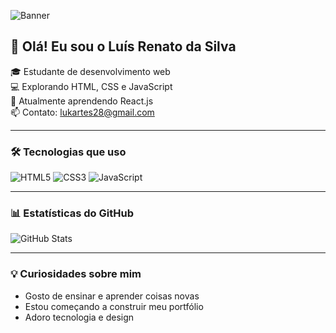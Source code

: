 ![Banner](https://i.imgur.com/I9oG7nK.png)

## 👋 Olá! Eu sou o Luís Renato da Silva

🎓 Estudante de desenvolvimento web  
💻 Explorando HTML, CSS e JavaScript  
🌱 Atualmente aprendendo React.js  
📫 Contato: lukartes28@gmail.com

---

### 🛠️ Tecnologias que uso
![HTML5](https://img.shields.io/badge/HTML5-E34F26?logo=html5&logoColor=white)
![CSS3](https://img.shields.io/badge/CSS3-1572B6?logo=css3&logoColor=white)
![JavaScript](https://img.shields.io/badge/JavaScript-F7DF1E?logo=javascript&logoColor=black)

---

### 📊 Estatísticas do GitHub
![GitHub Stats](https://github-readme-stats.vercel.app/api?username=luis28silva&show_icons=true&theme=tokyonight)

---

### 💡 Curiosidades sobre mim
- Gosto de ensinar e aprender coisas novas  
- Estou começando a construir meu portfólio  
- Adoro tecnologia e design
